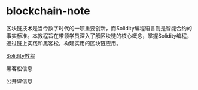 # blockchain-note

区块链技术是当今数字时代的一项重要创新，而Solidity编程语言则是智能合约的事实标准。本教程旨在带领学员深入了解区块链的核心概念，掌握Solidity编程，通过链上实践和黑客松，构建实用的区块链应用。

[Solidity教程]((https://github.com/tign227/blockchain-note/tree/main/solidity-note/README.md))

黑客松信息

公开课信息